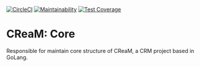 [![CircleCI](https://circleci.com/gh/vinyguedess/creamcore.svg?style=shield)](https://circleci.com/gh/vinyguedess/creamcore)
[![Maintainability](https://api.codeclimate.com/v1/badges/8a14c21480388dfe9685/maintainability)](https://codeclimate.com/github/vinyguedess/creamcore/maintainability)
[![Test Coverage](https://api.codeclimate.com/v1/badges/8a14c21480388dfe9685/test_coverage)](https://codeclimate.com/github/vinyguedess/creamcore/test_coverage)

# CReaM: Core

Responsible for maintain core structure of CReaM, a CRM project based in GoLang.
